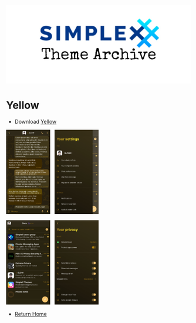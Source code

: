 <img src="../resources/SxC_themeBanner.jpg">

# Yellow

* Download [Yellow](../themes/SxC_yellow.theme)

<img src="../screenshots/SxC_yellow01.jpg" width="120">&nbsp;&nbsp;&nbsp;<img src="../screenshots/SxC_yellow02.jpg" width="120">

<img src="../screenshots/SxC_yellow03.jpg" width="120">&nbsp;&nbsp;&nbsp;<img src="../screenshots/SxC_yellow04.jpg" width="120">

* [Return Home](../)

